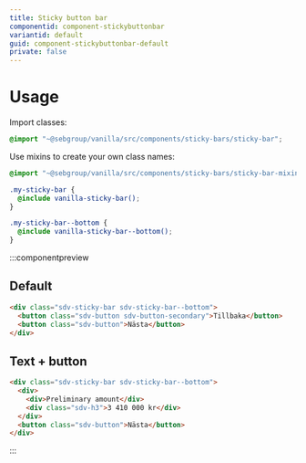 ```yaml
---
title: Sticky button bar
componentid: component-stickybuttonbar
variantid: default
guid: component-stickybuttonbar-default
private: false
---
```

# Usage
Import classes:
```scss
@import "~@sebgroup/vanilla/src/components/sticky-bars/sticky-bar";
```

Use mixins to create your own class names:
```scss
@import "~@sebgroup/vanilla/src/components/sticky-bars/sticky-bar-mixins";

.my-sticky-bar {
  @include vanilla-sticky-bar();
}

.my-sticky-bar--bottom {
  @include vanilla-sticky-bar--bottom();
}
```

:::componentpreview
## Default
```html
<div class="sdv-sticky-bar sdv-sticky-bar--bottom">
  <button class="sdv-button sdv-button-secondary">Tillbaka</button>
  <button class="sdv-button">Nästa</button>
</div>
```

## Text + button
```html
<div class="sdv-sticky-bar sdv-sticky-bar--bottom">
  <div>
    <div>Preliminary amount</div>
    <div class="sdv-h3">3 410 000 kr</div>
  </div>
  <button class="sdv-button">Nästa</button>
</div>
``` 
:::
